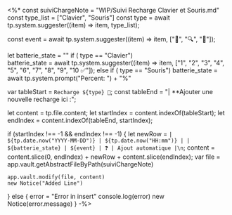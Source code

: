 
<%*
const suiviChargeNote = "WIP/Suivi Recharge Clavier et Souris.md"
const type_list = ["Clavier", "Souris"]
const type = await tp.system.suggester((item) => item, type_list);

const event = await tp.system.suggester((item) => item, ["🔌", "🔍", "🛑"]);

let batterie_state = ""
if ( type == "Clavier")  
	batterie_state = await tp.system.suggester((item) => item, ["1", "2", "3", "4", "5", "6", "7", "8", "9", "10  ✅"]);
else if ( type == "Souris") 
	batterie_state = await tp.system.prompt("Percent: ") + "%"

var tableStart = `Recharge ${type} 🔌`;
const tableEnd = "| **Ajouter une nouvelle recharge ici :";

let content = tp.file.content;
let startIndex = content.indexOf(tableStart);
let endIndex = content.indexOf(tableEnd, startIndex);

if (startIndex !== -1 && endIndex !== -1) {
	let newRow = `| ${tp.date.now("YYYY-MM-DD")} | ${tp.date.now("HH:mm")} | | ${batterie_state} | ${event} | ❓ | Ajout automatique |\n`;
	content = content.slice(0, endIndex) + newRow + content.slice(endIndex);
		var file = app.vault.getAbstractFileByPath(suiviChargeNote)

	app.vault.modify(file, content)
	new Notice("Added Line")
} else {
		error = "Error in insert"
		console.log(error)
		new Notice(error.message)
}
-%>